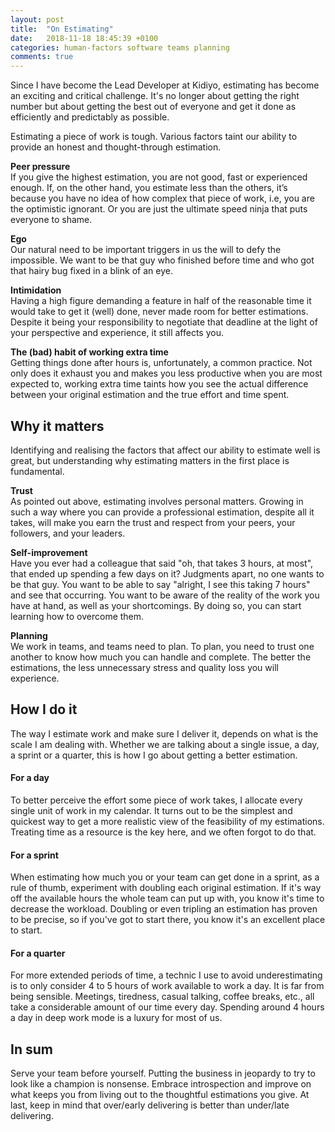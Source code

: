 ```yaml
---
layout: post
title:  "On Estimating"
date:   2018-11-18 18:45:39 +0100
categories: human-factors software teams planning
comments: true
---
```



Since I have become the Lead Developer at Kidiyo, estimating has become an exciting and critical challenge. It's no longer about getting the right number but about getting the best out of everyone and get it done as efficiently and predictably as possible.

Estimating a piece of work is tough. Various factors taint our ability to provide an honest and thought-through estimation.

**Peer pressure** <br>
If you give the highest estimation, you are not good, fast or experienced enough. If, on the other hand,  you estimate less than the others, it’s because you have no idea of how complex that piece of work, i.e, you are the optimistic ignorant. Or you are just the ultimate speed ninja that puts everyone to shame.

**Ego**<br>
Our natural need to be important triggers in us the will to defy the impossible. We want to be that guy who finished before time and who got that hairy bug fixed in a blink of an eye.

**Intimidation** <br>
Having a high figure demanding a feature in half of the reasonable time it would take to get it (well) done, never made room for better estimations. Despite it being your responsibility to negotiate that deadline at the light of your perspective and experience, it still affects you.

**The (bad) habit of working extra time**<br>
Getting things done after hours is, unfortunately, a common practice. Not only does it exhaust you and makes you less productive when you are most expected to, working extra time taints how you see the actual difference between your original estimation and the true effort and time spent.

## Why it matters

Identifying and realising the factors that affect our ability to estimate well is great, but understanding why estimating matters in the first place is fundamental.

**Trust**<br>
As pointed out above, estimating involves personal matters. Growing in such a way where you can provide a professional estimation, despite all it takes, will make you earn the trust and respect from your peers, your followers, and your leaders.

**Self-improvement**<br>
Have you ever had a colleague that said "oh, that takes 3 hours, at most", that ended up spending a few days on it? Judgments apart, no one wants to be that guy. You want to be able to say "alright, I see this taking 7 hours" and see that occurring. You want to be aware of the reality of the work you have at hand, as well as your shortcomings. By doing so, you can start learning how to overcome them.

**Planning**<br>
We work in teams, and teams need to plan. To plan, you need to trust one another to know how much you can handle and complete. The better the estimations, the less unnecessary stress and quality loss you will experience.

## How I do it

The way I estimate work and make sure I deliver it, depends on what is the scale I am dealing with. Whether we are talking about a single issue, a day, a sprint or a quarter, this is how I go about getting a better estimation.

#### For a day
To better perceive the effort some piece of work takes, I allocate every single unit of work in my calendar. It turns out to be the simplest and quickest way to get a more realistic view of the feasibility of my estimations. Treating time as a resource is the key here, and we often forgot to do that.

#### For a sprint

When estimating how much you or your team can get done in a sprint, as a rule of thumb, experiment with doubling each original estimation. If it's way off the available hours the whole team can put up with, you know it's time to decrease the workload. Doubling or even tripling an estimation has proven to be precise, so if you've got to start there, you know it's an excellent place to start.

#### For a quarter

For more extended periods of time, a technic I use to avoid underestimating is to only consider 4 to 5 hours of work available to work a day. It is far from being sensible. Meetings, tiredness, casual talking, coffee breaks, etc., all take a considerable amount of our time every day. Spending around 4 hours a day in deep work mode is a luxury for most of us.

## In sum

Serve your team before yourself. Putting the business in jeopardy to try to look like a champion is nonsense. Embrace introspection and improve on what keeps you from living out to the thoughtful estimations you give. At last, keep in mind that over/early delivering is better than under/late delivering.

